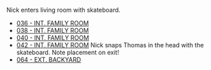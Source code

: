 Nick enters living room with skateboard.
* [036 - INT. FAMILY ROOM](036-INT.FamilyRoom.md)
* [038 - INT. FAMILY ROOM](038-INT.FamilyRoom.md)
* [040 - INT. FAMILY ROOM](040-INT.FamilyRoom.md)
* [042 - INT. FAMILY ROOM](042-INT.FamilyRoom.md)
Nick snaps Thomas in the head with the skateboard. Note placement on exit!
* [064 - EXT. BACKYARD](064-EXT.Backyard.md)
